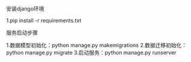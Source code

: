 安装django环境

1.pip install -r requirements.txt

服务启动步骤

1.数据模型初始化：python manage.py makemigrations
2.数据迁移初始化：python manage.py migrate
3.启动服务：python manage.py runserver

